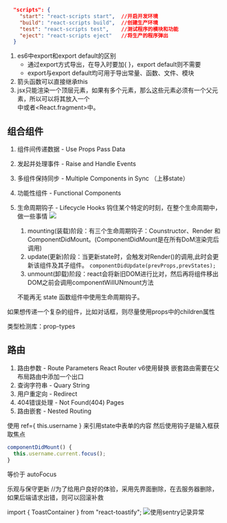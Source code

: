``` json
  "scripts": {
    "start": "react-scripts start",  //开启开发环境
    "build": "react-scripts build",  //创建生产环境
    "test": "react-scripts test",    //测试程序的模块和功能
    "eject": "react-scripts eject"   //将生产的程序弹出
  }
```

1. es6中export和export default的区别
   - 通过export方式导出，在导入时要加{ }，export default则不需要
   - export与export default均可用于导出常量、函数、文件、模块
2. 箭头函数可以直接继承this
3. jsx只能渲染一个顶层元素，如果有多个元素，那么这些元素必须有一个父元素，所以可以将其放入一个<div>中或者<React.fragment>中。

## 组合组件
1. 组件间传递数据 - Use Props Pass Data
2. 发起并处理事件 - Raise and Handle Events
3. 多组件保持同步 - Multiple Components in Sync （上移state）
4. 功能性组件 - Functional Components
5. 生命周期钩子 - Lifecycle Hooks
    钩住某个特定的时刻，在整个生命周期中，做一些事情
    ![](https://gitee.com/Kevin_Bian/img_bed/raw/master/img/生命周期钩子.png)
    1. mounting(装载)阶段：有三个生命周期钩子：Counstructor、Render 和 ComponentDidMount。(ComponentDidMount是在所有DoM渲染完后调用)
    2. update(更新)阶段：当更新state时，会触发对Render()的调用,此时会更新该组件及其子组件。 `componentDidUpdate(prevProps,prevStates);`
    3. unmount(卸载)阶段：react会将新旧DOM进行比对，然后再将组件移出DOM之前会调用componentWillUNmount方法

    不能再无 state 函数组件中使用生命周期钩子。

  如果想传递一个复杂的组件，比如对话框，则尽量使用props中的children属性

类型检测库：prop-types


## 路由
1. 路由参数 - Route Parameters
  React Router v6使用<Routes>替换<Switch>
  嵌套路由需要在父布局路由中添加一个出口
2. 查询字符串 - Quary String
3. 用户重定向 - Redirect
4. 404错误处理 - Not Found(404) Pages
5. 路由嵌套 - Nested Routing

 使用 ref={ this.username } 来引用state中表单的内容
 然后使用钩子是输入框获取焦点
  ```js
  componentDidMount() {
    this.username.current.focus();
  }
  ```
等价于 autoFocus

乐观与保守更新
  //为了给用户良好的体验，采用先界面删除，在去服务器删除，如果后端请求出错，则可以回滚补救

import { ToastContainer } from "react-toastify";
![使用sentry记录异常](https://gitee.com/Kevin_Bian/img_bed/raw/master/img/React.png)